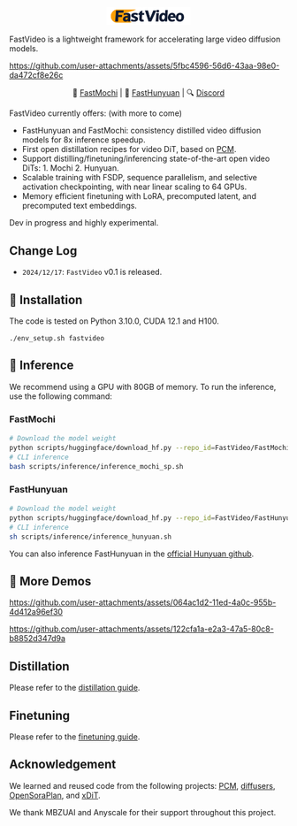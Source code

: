 <div align="center">
<img src=assets/logo.jpg width="30%"/>
</div>

FastVideo is a lightweight framework for accelerating large video diffusion models.


https://github.com/user-attachments/assets/5fbc4596-56d6-43aa-98e0-da472cf8e26c




<p align="center">
    🤗 <a href="https://huggingface.co/FastVideo/FastMochi-diffusers" target="_blank">FastMochi</a> | 🤗 <a href="https://huggingface.co/FastVideo/FastHunyuan"  target="_blank">FastHunyuan</a>  | 🔍 <a href="https://discord.gg/REBzDQTWWt" target="_blank"> Discord </a>
</p> 

FastVideo currently offers: (with more to come)

- FastHunyuan and FastMochi: consistency distilled video diffusion models for 8x inference speedup.
- First open distillation recipes for video DiT, based on [PCM](https://github.com/G-U-N/Phased-Consistency-Model).
- Support distilling/finetuning/inferencing state-of-the-art open video DiTs: 1. Mochi 2. Hunyuan.
- Scalable training with FSDP, sequence parallelism, and selective activation checkpointing, with near linear scaling to 64 GPUs.
- Memory efficient finetuning with LoRA, precomputed latent, and precomputed text embeddings.

Dev in progress and highly experimental.
## Change Log

- ```2024/12/17```: `FastVideo` v0.1 is released.


## 🔧 Installation
The code is tested on Python 3.10.0, CUDA 12.1 and H100.
```
./env_setup.sh fastvideo
```

## 🚀 Inference
We recommend using a GPU with 80GB of memory. To run the inference, use the following command:

### FastMochi

```bash
# Download the model weight
python scripts/huggingface/download_hf.py --repo_id=FastVideo/FastMochi-diffusers --local_dir=data/FastMochi-diffusers --repo_type=model
# CLI inference
bash scripts/inference/inference_mochi_sp.sh
```

### FastHunyuan
```bash
# Download the model weight
python scripts/huggingface/download_hf.py --repo_id=FastVideo/FastHunyuan --local_dir=data/FastHunyuan --repo_type=model
# CLI inference
sh scripts/inference/inference_hunyuan.sh
```
You can also inference FastHunyuan in the [official Hunyuan github](https://github.com/Tencent/HunyuanVideo).

## 🎥 More Demos

https://github.com/user-attachments/assets/064ac1d2-11ed-4a0c-955b-4d412a96ef30


https://github.com/user-attachments/assets/122cfa1a-e2a3-47a5-80c8-b8852d347d9a


## Distillation
Please refer to the [distillation guide](docs/distillation.md).

## Finetuning
Please refer to the [finetuning guide](docs/finetuning.md).

## Acknowledgement
We learned and reused code from the following projects: [PCM](https://github.com/G-U-N/Phased-Consistency-Model), [diffusers](https://github.com/huggingface/diffusers), [OpenSoraPlan](https://github.com/PKU-YuanGroup/Open-Sora-Plan), and [xDiT](https://github.com/xdit-project/xDiT).

We thank MBZUAI and Anyscale for their support throughout this project.
